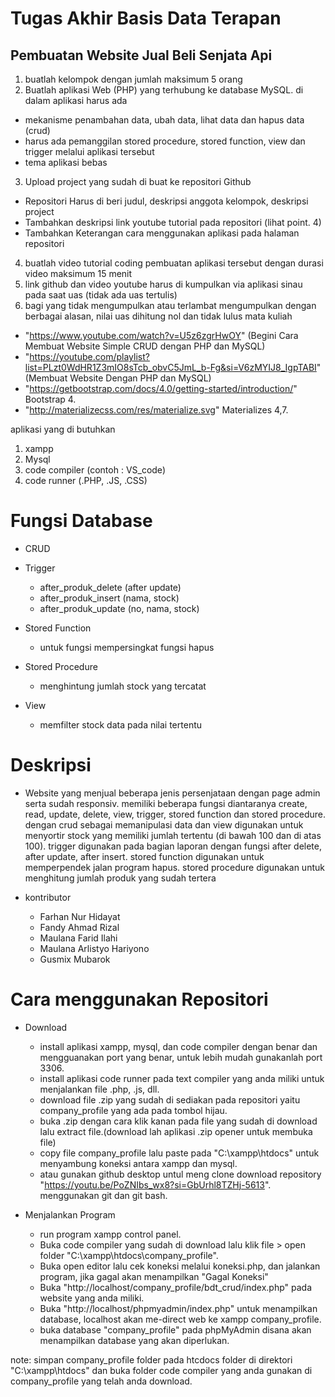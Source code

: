# Tugas Akhir Basis Data Terapan

## Pembuatan Website Jual Beli Senjata Api

1. buatlah kelompok dengan jumlah maksimum 5 orang
2. Buatlah aplikasi Web (PHP) yang terhubung ke database MySQL. di dalam aplikasi harus ada
- mekanisme penambahan data, ubah data, lihat data dan hapus data (crud)
- harus ada pemanggilan stored procedure, stored function, view dan trigger melalui aplikasi tersebut
- tema aplikasi bebas
3. Upload project yang sudah di buat ke repositori Github
- Repositori Harus di beri judul, deskripsi anggota kelompok, deskripsi project
- Tambahkan deskripsi link youtube tutorial pada repositori (lihat point. 4)
- Tambahkan Keterangan cara menggunakan aplikasi pada halaman repositori
4. buatlah video tutorial coding pembuatan aplikasi tersebut dengan durasi video maksimum 15 menit
5. link github dan video youtube harus di kumpulkan via aplikasi sinau pada saat uas (tidak ada uas tertulis)
6. bagi yang tidak mengumpulkan atau terlambat mengumpulkan dengan berbagai alasan, nilai uas dihitung nol dan tidak lulus mata kuliah 

 - "https://www.youtube.com/watch?v=U5z6zgrHwOY" (Begini Cara Membuat Website Simple CRUD dengan PHP dan MySQL)
 - "https://youtube.com/playlist?list=PLzt0WdHR1Z3mIO8sTcb_obvC5JmL_b-Fg&si=V6zMYIJ8_IgpTABI" (Membuat Website Dengan PHP dan MySQL)
 - "https://getbootstrap.com/docs/4.0/getting-started/introduction/" Bootstrap 4.
 - "http://materializecss.com/res/materialize.svg" Materializes 4,7.
   
  
aplikasi yang di butuhkan
1. xampp
2. Mysql
3. code compiler (contoh : VS_code)
4. code runner (.PHP, .JS, .CSS)

# Fungsi Database

- CRUD

- Trigger
  - after_produk_delete (after update)
  - after_produk_insert (nama, stock)
  - after_produk_update (no, nama, stock)

- Stored Function
  - untuk fungsi mempersingkat fungsi hapus 

- Stored Procedure
  - menghintung jumlah stock yang tercatat

- View
  - memfilter stock data pada nilai tertentu

# Deskripsi
- Website yang menjual beberapa jenis persenjataan dengan page admin serta sudah responsiv. memiliki beberapa fungsi diantaranya create, read, update, delete, view, trigger, stored function dan stored procedure. dengan crud sebagai memanipulasi data dan view digunakan untuk menyortir stock yang memiliki jumlah tertentu (di bawah 100 dan di atas 100). trigger digunakan pada bagian laporan dengan fungsi after delete, after update, after insert. stored function digunakan untuk memperpendek jalan program hapus. stored procedure digunakan untuk menghitung jumlah produk yang sudah tertera

- kontributor
  - Farhan Nur Hidayat
  - Fandy Ahmad Rizal
  - Maulana Farid Ilahi
  - Maulana Arlistyo Hariyono
  - Gusmix Mubarok

# Cara menggunakan Repositori
- Download
  - install aplikasi xampp, mysql, dan code compiler dengan benar dan mengguanakan port yang benar, untuk lebih mudah gunakanlah port 3306.
  - install aplikasi code runner pada text compiler yang anda miliki untuk menjalankan file .php, .js, dll.
  - download file .zip yang sudah di sediakan pada repositori yaitu company_profile yang ada pada tombol hijau.
  - buka .zip dengan cara klik kanan pada file yang sudah di download lalu extract file.(download lah aplikasi .zip opener untuk membuka file)
  - copy file company_profile lalu paste pada "C:\xampp\htdocs" untuk menyambung koneksi antara xampp dan mysql.
  - atau gunakan github desktop untul meng clone download repository "https://youtu.be/PoZNIbs_wx8?si=GbUrhl8TZHj-5613". menggunakan git dan git bash.

- Menjalankan Program
  - run program xampp control panel.
  - Buka code compiler yang sudah di download lalu klik file > open folder "C:\xampp\htdocs\company_profile".
  - Buka open editor lalu cek koneksi melalui koneksi.php, dan jalankan program, jika gagal akan menampilkan "Gagal Koneksi"
  - Buka "http://localhost/company_profile/bdt_crud/index.php" pada website yang anda miliki.
  - Buka "http://localhost/phpmyadmin/index.php" untuk menampilkan database, localhost akan me-direct web ke xampp company_profile.
  - buka database "company_profile" pada phpMyAdmin disana akan menampilkan database yang akan diperlukan.

note: simpan company_profile folder pada htcdocs folder di direktori "C:\xampp\htdocs" dan buka folder code compiler yang anda gunakan di company_profile yang telah anda download.
